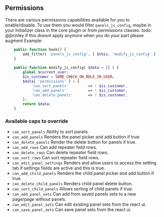 ## Permissions

There are various permissions capabilities available for you to enable/disable. 
To use them you would filter `panels_js_config`, maybe in your Initializer class in the core plugin or from permissions classes.
todo: @jbrinley if this doesnt apply anymore when you do your part please augment 
Example:

```php
	public function hook() {
		add_filter( 'panels_js_config', [ $this, 'modify_js_config' ] );
	}
	
	public function modify_js_config( $data = [] ) {
        global $current_user;
        $is_customer = SOME_CHECK_ON_ROLE_IN_USER;
        $data[ 'permissions' ] = [
            'can_sort_panels'         => ! $is_customer,
            'can_add_panels'          => ! $is_customer,
            'can_delete_panels'       => ! $is_customer,
        ];
        return $data;
    }
```

### Available caps to override

* `can_sort_panels` Ability to sort panels.
* `can_add_panels` Renders the panel picker and add button if true.
* `can_delete_panels` Render the delete button for panels if true.
* `can_add_rows` Can add repeater field rows.
* `can_delete_rows` Can delete repeater field rows.
* `can_sort_rows` Can sort repeater field rows.
* `can_edit_panel_settings` Renders and allow users to access the setting tab if settings fields are active and this is true.
* `can_add_child_panels` Renders the child panel picker and add button if true.
* `can_delete_child_panels` Renders child panel delete button.
* `can_sort_child_panels` Allows sorting of child panels if true.
* `can_add_panel_sets`  Can add from saved panels sets to a new page/page without panels.
* `can_edit_panel_sets` Can edit existing panel sets from the react ui. 
* `can_save_panel_sets` Can save panel sets from the react ui.